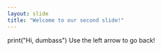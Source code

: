 ```yaml
---
layout: slide
title: "Welcome to our second slide!"
---
```

print("Hi, dumbass")
Use the left arrow to go back!
